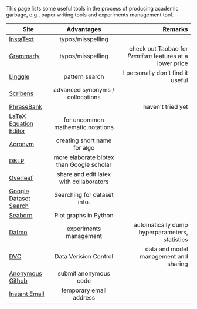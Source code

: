 This page lists some useful tools in the process of producing academic garbage, e.g., paper writing tools and experiments management tool.


| Site       | Advantages        | Remarks |
| ------------- |:--------------:|------------:|
| [InstaText](https://instatext.io/editor/) | typos/misspelling |   |
| [Grammarly](https://grammarly.com) | typos/misspelling |  check out Taobao for *Premium* features at a lower price |
| [Linggle](https://linggle.com/) | pattern search  |     I personally don't find it useful |
| [Scribens](https://www.scribens.com/) | advanced synonyms / collocations |
| [PhraseBank](http://www.phrasebank.manchester.ac.uk/) |  | haven't tried yet 
| [LaTeX Equation Editor](http://latex.codecogs.com/eqneditor/editor.php) | for uncommon mathematic notations |
| [Acronym](http://acronymify.com/) | creating short name for algo |
| [DBLP](https://dblp.uni-trier.de/) | more elaborate bibtex than Google scholar |
| [Overleaf](https://www.overleaf.com/) | share and edit latex with collaborators |
| [Google Dataset Search](https://toolbox.google.com/datasetsearch) | Searching for dataset info. |    |
|[Seaborn](http://seaborn.pydata.org/index.html) | Plot graphs in Python |  |
|[Datmo](https://github.com/datmo/datmo) | experiments management | automatically dump hyperparameters, statistics |
|[DVC](https://github.com/iterative/dvc) | Data Verision Control | data and model management and sharing |
|[Anonymous Github](https://anonymous.4open.science/) | submit anonymous code |
|[Instant Email](https://www.linshiyouxiang.net/) | temporary emall address |
